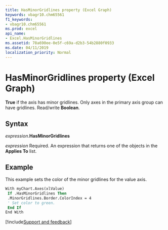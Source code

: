 ```yaml
---
title: HasMinorGridlines property (Excel Graph)
keywords: vbagr10.chm65561
f1_keywords:
- vbagr10.chm65561
ms.prod: excel
api_name:
- Excel.HasMinorGridlines
ms.assetid: 78a690ee-0e5f-c69a-d2b3-54b2880f0933
ms.date: 04/11/2019
localization_priority: Normal
---
```



# HasMinorGridlines property (Excel Graph)

**True** if the axis has minor gridlines. Only axes in the primary axis group can have gridlines. Read/write **Boolean**.

## Syntax

_expression_.**HasMinorGridlines**

_expression_ Required. An expression that returns one of the objects in the **Applies To** list.

## Example

This example sets the color of the minor gridlines for the value axis.

```vb
With myChart.Axes(xlValue) 
 If .HasMinorGridlines Then 
 .MinorGridlines.Border.ColorIndex = 4 
 ' Set color to green. 
 End If 
End With
```

[!include[Support and feedback](~/includes/feedback-boilerplate.md)]